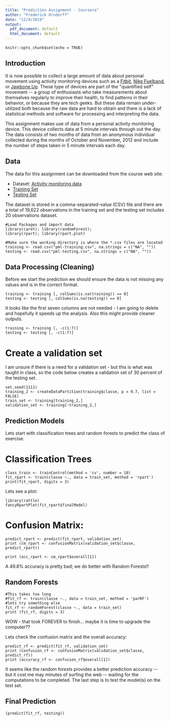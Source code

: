 ```yaml
---
title: "Prediction Assignment - Coursera"
author: "Frederick Orndorff"
date: "12/9/2019"
output:
  pdf_document: default
  html_document: default
---
```


```{r setup, include=FALSE}
knitr::opts_chunk$set(echo = TRUE)
```

## Introduction

It is now possible to collect a large amount of data about personal
movement using activity monitoring devices such as a
[Fitbit](http://www.fitbit.com), [Nike
Fuelband](http://www.nike.com/us/en_us/c/nikeplus-fuelband), or
[Jawbone Up](https://jawbone.com/up). These type of devices are part of
the "quantified self" movement -- a group of enthusiasts who take
measurements about themselves regularly to improve their health, to
find patterns in their behavior, or because they are tech geeks. But
these data remain under-utilized both because the raw data are hard to
obtain and there is a lack of statistical methods and software for
processing and interpreting the data.

This assignment makes use of data from a personal activity monitoring
device. This device collects data at 5 minute intervals through out the
day. The data consists of two months of data from an anonymous
individual collected during the months of October and November, 2012
and include the number of steps taken in 5 minute intervals each day.

## Data

The data for this assignment can be downloaded from the course web
site:

* Dataset: [Activity monitoring data](http://web.archive.org/web/20161224072740/http:/groupware.les.inf.puc-rio.br/har)
* [Training Set](https://d396qusza40orc.cloudfront.net/predmachlearn/pml-training.csv)
* [Testing Set](https://d396qusza40orc.cloudfront.net/predmachlearn/pml-testing.csv)

The dataset is stored in a comma-separated-value (CSV) file and there
are a total of 19,622 observations in the training set and the testing
set includes 20 observations dataset.

```{r}
#Load Packages and import data
library(caret); library(randomForest);
library(rpart); library(rpart.plot)

#Make sure the working directory is where the *.csv files are located
training <- read.csv("pml-training.csv", na.strings = c("NA", ""))
testing <- read.csv("pml-testing.csv", na.strings = c("NA", ""))
```

## Data Processing (Cleaning)
Before we start the prediction we should ensure the data is not missing any values and is in the correct format.

```{r}
training <- training [, colSums(is.na(training)) == 0]
testing <- testing [, colSums(is.na(testing)) == 0]
```

It looks like the first seven columns are not needed - I am going to delete and hopefully it speeds up the analysis.
Also this might provide cleaner outputs.

```{r}
training <- training [, -c(1:7)]
testing <- testing [, -c(1:7)]
```


# Create a validation set

I am unsure if there is a need for a validation set - but this is what was taught in class, so the code
below creates a validation set of 30 percent of the testing set.

```{r}
set.seed(1111)
training_2 <- createDataPartition(training$classe, p = 0.7, list = FALSE)
train_set <- training[training_2,]
validation_set <- training[-training_2,]
```

## Prediction Models

Lets start with classification trees and random forests to predict the class of exercise.

# Classification Trees
```{r}
class_train <- trainControl(method = 'cv', number = 10)
fit_rpart <- train(classe ~., data = train_set, method = 'rpart')
print(fit_rpart, digits = 3)
```

Lets see a plot:

```{r}
library(rattle)
fancyRpartPlot(fit_rpart$finalModel)
```

# Confusion Matrix:

```{r}
predict_rpart <- predict(fit_rpart, validation_set)
print (cm_rpart <- confusionMatrix(validation_set$classe, predict_rpart))
```

```{r}
print (acc_rpart <- cm_rpart$overall[1])
```

A 49.8% accuracy is pretty bad; we do better with Random Forests!!

## Random Forests

```{r}
#This takes too long
#fit_rf <- train(classe ~., data = train_set, method = 'parRF')
#lets try something else
fit_rf <- randomForest(classe ~., data = train_set)
print (fit_rf, digits = 3)
```
WOW - that took FOREVER to finish... maybe it is time to upgrade the computer??

Lets check the confusion matrix and the overall accuracy:

```{r}
predict_rf <- predict(fit_rf, validation_set)
print (confusion_rf <- confusionMatrix(validation_set$classe, predict_rf))
print (accuracy_rf <- confusion_rf$overall[1])
```

It seems like the random forests provides a better prediction accuracy -- but it cost me may minutes of
surfing the web -- waiting for the computations to be completed.  The last step is to test the model(s)
on the test set.

## Final Prediction
```{r}
(predict(fit_rf, testing))

```
